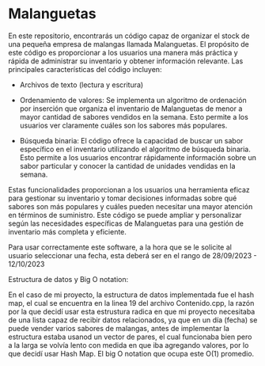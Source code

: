 # Malanguetas

En este repositorio, encontrarás un código capaz de organizar el stock de una pequeña empresa de malangas llamada Malanguetas. El propósito de este código es proporcionar a los usuarios una manera más práctica y rápida de administrar su inventario y obtener información relevante. Las principales características del código incluyen:

  - Archivos de texto (lectura y escritura)

  - Ordenamiento de valores: Se implementa un algoritmo de ordenación por inserción que organiza el inventario de Malanguetas de menor a mayor cantidad de sabores vendidos en la semana. Esto permite a los usuarios ver claramente cuáles son los sabores más populares.

  - Búsqueda binaria: El código ofrece la capacidad de buscar un sabor específico en el inventario utilizando el algoritmo de búsqueda binaria. Esto permite a los usuarios encontrar rápidamente información sobre un sabor particular y conocer la cantidad de unidades
    vendidas en la semana.

Estas funcionalidades proporcionan a los usuarios una herramienta eficaz para gestionar su inventario y tomar decisiones informadas sobre qué sabores son más populares y cuáles pueden necesitar una mayor atención en términos de suministro. Este código se puede ampliar y personalizar según las necesidades específicas de Malanguetas para una gestión de inventario más completa y eficiente.

Para usar correctamente este software, a la hora que se le solicite al usuario seleccionar una fecha, esta deberá ser en el rango de 28/09/2023 - 12/10/2023

Estructura de datos y Big O notation:

En el caso de mi proyecto, la estructura de datos implementada fue el hash map, el cual se encuentra en la linea 19 del archivo Contenido.cpp, la razón por la que decidí usar esta estrustura radica en que mi proyecto necesitaba de una lista capaz de recibir datos relacionados, ya que en un día (fecha) se puede vender varios sabores de malangas, antes de implementar la estructura estaba usanod un vector de pares, el cual funcionaba bien pero a la larga se volvía lento con medida en que iba agregando valores, por lo que decidí usar Hash Map. El big O notation que ocupa este O(1) promedio.
